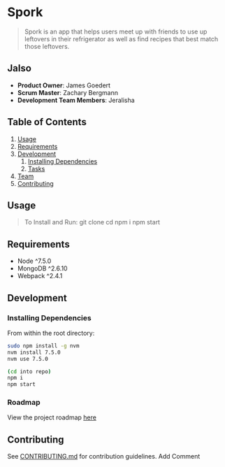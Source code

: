 # Spork

> Spork is an app that helps users meet up with friends to use up leftovers in their 
> refrigerator as well as find recipes that best match those leftovers.

## Jalso

  - __Product Owner__: James Goedert
  - __Scrum Master__: Zachary Bergmann
  - __Development Team Members__: Jeralisha 

## Table of Contents

1. [Usage](#Usage)
1. [Requirements](#requirements)
1. [Development](#development)
    1. [Installing Dependencies](#installing-dependencies)
    1. [Tasks](#tasks)
1. [Team](#team)
1. [Contributing](#contributing)

## Usage

> To Install and Run: 
> git clone <repo>
> cd <repo>
> npm i
> npm start

## Requirements

- Node ^7.5.0
- MongoDB ^2.6.10
- Webpack ^2.4.1

## Development

### Installing Dependencies

From within the root directory:

```sh
sudo npm install -g nvm
nvm install 7.5.0
nvm use 7.5.0

(cd into repo)
npm i
npm start
```

### Roadmap

View the project roadmap [here](LINK_TO_PROJECT_ISSUES)


## Contributing

See [CONTRIBUTING.md](CONTRIBUTING.md) for contribution guidelines.
Add Comment